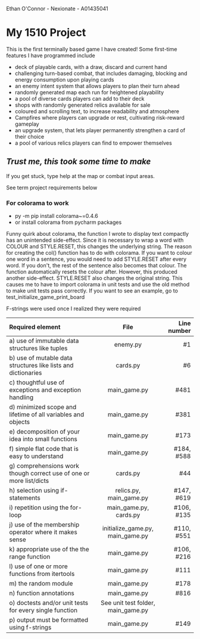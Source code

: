 Ethan O'Connor - Nexionate - A01435041

# **My 1510 Project**

This is the first terminally based game I have created! Some first-time features I have programmed include

- deck of playable cards, with a draw, discard and current hand
- challenging turn-based combat, that includes damaging, blocking and energy consumption upon playing cards
- an enemy intent system that allows players to plan their turn ahead
- randomly generated map each run for heightened playability
- a pool of diverse cards players can add to their deck
- shops with randomly generated relics available for sale
- coloured and scrolling text, to increase readability and atmosphere
- Campfires where players can upgrade or rest, cultivating risk-reward gameplay
- an upgrade system, that lets player permanently strengthen a card of their choice
- a pool of various relics players can find to empower themselves

## *Trust me, this took some time to make*

If you get stuck, type help at the map or combat input areas.

See term project requirements below

### For colorama to work
- py -m pip install colorama~=0.4.6
- or install colorama from pycharm packages

Funny quirk about colorama, the function I wrote to display text compactly has an unintended side-effect.
Since it is necessary to wrap a word with COLOUR and STYLE.RESET, this changes the underlying string. The reason for
creating the col() function has to do with colorama. If you want to colour one word in a sentence, you would need to
add STYLE.RESET after every word. If you don't, the rest of the sentence also becomes that colour. The function
automatically resets the colour after. However, this produced another side-effect. STYLE.RESET also changes
the original string.
This causes me to have to import colorama in unit tests and use the old method to make unit tests pass correctly.
If you want to see an example, go to test_initialize_game_print_board

F-strings were used once I realized they were required



| Required element                                                    |                File                | Line number |
|:--------------------------------------------------------------------|:----------------------------------:|------------:|
| a) use of immutable data structures like tuples                     |              enemy.py              |          #1 |
| b) use of mutable data structures like lists and dictionaries       |              cards.py              |          #6 |
| c) thoughtful use of exceptions and exception handling              |            main_game.py            |        #481 |
| d) minimized scope and lifetime of all variables and objects        |            main_game.py            |        #381 |
| e) decomposition of your idea into small functions                  |            main_game.py            |        #173 |
| f) simple flat code that is easy to understand                      |            main_game.py            |  #184, #588 |
| g) comprehensions work though correct use of one or more list/dicts |              cards.py              |         #44 |
| h) selection using if-statements                                    |      relics.py, main_game.py       |  #147, #619 |
| i) repetition using the for-loop                                    |       main_game.py, cards.py       |  #106, #135 |
| j) use of the membership operator where it makes sense              |  initialize_game.py, main_game.py  |  #110, #551 |
| k) appropriate use of the the range function                        |            main_game.py            |  #106, #216 |
| l) use of one or more functions from itertools                      |            main_game.py            |        #111 |
| m) the random module                                                |            main_game.py            |        #178 |
| n) function annotations                                             |            main_game.py            |        #816 |
| o) doctests and/or unit tests for every single function             | See unit test folder, main_game.py |             |
| p) output must be formatted using f-strings                         |            main_game.py            |        #149 |